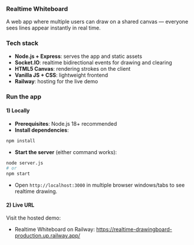 ### Realtime Whiteboard

A web app where multiple users can draw on a shared canvas — everyone sees lines appear instantly in real time.

### Tech stack
- **Node.js + Express**: serves the app and static assets
- **Socket.IO**: realtime bidirectional events for drawing and clearing
- **HTML5 Canvas**: rendering strokes on the client
- **Vanilla JS + CSS**: lightweight frontend
- **Railway**: hosting for the live demo

### Run the app

#### 1) Locally
- **Prerequisites**: Node.js 18+ recommended
- **Install dependencies**:
```bash
npm install
```
- **Start the server** (either command works):
```bash
node server.js
# or
npm start
```
- Open `http://localhost:3000` in multiple browser windows/tabs to see realtime drawing.

#### 2) Live URL
Visit the hosted demo:

- Realtime Whiteboard on Railway: https://realtime-drawingboard-production.up.railway.app/

